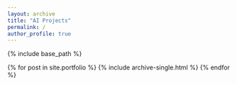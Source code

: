 ```yaml
---
layout: archive
title: "AI Projects"
permalink: /
author_profile: true
---
```


{% include base_path %}


{% for post in site.portfolio %}
  {% include archive-single.html %}
{% endfor %}

